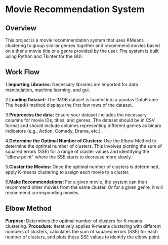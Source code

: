 # Movie Recommendation System

## Overview
This project is a movie recommendation system that uses KMeans clustering to group similar genres together and recommend movies based on either a movie title or a genre provided by the user. The system is built using Python and Tkinter for the GUI.

## Work Flow
1.**Importing Libraries:**
    Necessary libraries are imported for data manipulation, machine learning, and gui.
    
2.**Loading Dataset:**
    The IMDB dataset is loaded into a pandas DataFrame. The head() method displays the first few rows of the dataset.

3.**Preprocess the data:**
    Ensure your dataset includes the necessary columns for movie IDs, titles, and genres. 
    The dataset should be in CSV format and should include columns representing different genres as binary indicators (e.g., Action, Comedy, Drama, etc.).
    
4.**Determine the Optimal Number of Clusters:**
    Use the Elbow Method to determine the optimal number of clusters. 
    This involves plotting the sum of squared errors (SSE) for a range of cluster values and identifying the "elbow point" where the SSE starts to decrease more slowly.

5.**Cluster the Movies:**
    Once the optimal number of clusters is determined, apply K-means clustering to assign each movie to a cluster. 
   
6.**Make Recommendations:**
    For a given movie, the system can then recommend other movies from the same cluster.
    Or for a given genre, it will recommend corresponding movies.

## Elbow Method
  **Purpose:** Determines the optimal number of clusters for K-means clustering.
  **Procedure:** Iteratively applies K-means clustering with different numbers of clusters, calculates the sum of squared errors (SSE) for each number of clusters, and plots these SSE values to identify the elbow point.



